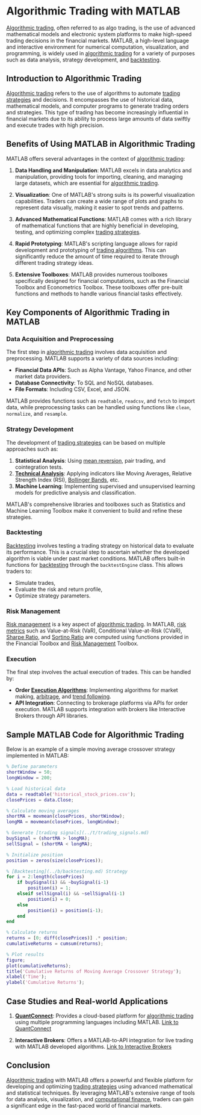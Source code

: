 # Algorithmic Trading with MATLAB

[Algorithmic trading](../a/algorithmic_trading.md), often referred to as algo trading, is the use of advanced mathematical models and electronic system platforms to make high-speed trading decisions in the financial markets. MATLAB, a high-level language and interactive environment for numerical computation, visualization, and programming, is widely used in [algorithmic trading](../a/algorithmic_trading.md) for a variety of purposes such as data analysis, strategy development, and [backtesting](../b/backtesting.md).

## Introduction to Algorithmic Trading 

[Algorithmic trading](../a/algorithmic_trading.md) refers to the use of algorithms to automate [trading strategies](../t/trading_strategies.md) and decisions. It encompasses the use of historical data, mathematical models, and computer programs to generate trading orders and strategies. This type of trading has become increasingly influential in financial markets due to its ability to process large amounts of data swiftly and execute trades with high precision.

## Benefits of Using MATLAB in Algorithmic Trading

MATLAB offers several advantages in the context of [algorithmic trading](../a/algorithmic_trading.md):

1. **Data Handling and Manipulation**:
    MATLAB excels in data analytics and manipulation, providing tools for importing, cleaning, and managing large datasets, which are essential for [algorithmic trading](../a/algorithmic_trading.md).

2. **Visualization**:
    One of MATLAB's strong suits is its powerful visualization capabilities. Traders can create a wide range of plots and graphs to represent data visually, making it easier to spot trends and patterns.

3. **Advanced Mathematical Functions**:
    MATLAB comes with a rich library of mathematical functions that are highly beneficial in developing, testing, and optimizing complex [trading strategies](../t/trading_strategies.md).

4. **Rapid Prototyping**:
    MATLAB's scripting language allows for rapid development and prototyping of [trading algorithms](../t/trading_algorithms.md). This can significantly reduce the amount of time required to iterate through different trading strategy ideas.

5. **Extensive Toolboxes**:
    MATLAB provides numerous toolboxes specifically designed for financial computations, such as the Financial Toolbox and Econometrics Toolbox. These toolboxes offer pre-built functions and methods to handle various financial tasks effectively.

## Key Components of Algorithmic Trading in MATLAB

### Data Acquisition and Preprocessing

The first step in [algorithmic trading](../a/algorithmic_trading.md) involves data acquisition and preprocessing. MATLAB supports a variety of data sources including:

- **Financial Data APIs**: Such as Alpha Vantage, Yahoo Finance, and other market data providers.
- **Database Connectivity**: To SQL and NoSQL databases.
- **File Formats**: Including CSV, Excel, and JSON.

MATLAB provides functions such as `readtable`, `readcsv`, and `fetch` to import data, while preprocessing tasks can be handled using functions like `clean`, `normalize`, and `resample`.

### Strategy Development

The development of [trading strategies](../t/trading_strategies.md) can be based on multiple approaches such as:

1. **Statistical Analysis**: Using [mean reversion](../m/mean_reversion.md), pair trading, and cointegration tests.
2. **[Technical Analysis](../t/technical_analysis.md)**: Applying indicators like Moving Averages, Relative Strength Index (RSI), [Bollinger Bands](../b/bollinger_bands.md), etc.
3. **Machine Learning**: Implementing supervised and unsupervised learning models for predictive analysis and classification.

MATLAB's comprehensive libraries and toolboxes such as Statistics and Machine Learning Toolbox make it convenient to build and refine these strategies.

### Backtesting

[Backtesting](../b/backtesting.md) involves testing a trading strategy on historical data to evaluate its performance. This is a crucial step to ascertain whether the developed algorithm is viable under past market conditions. MATLAB offers built-in functions for [backtesting](../b/backtesting.md) through the `backtestEngine` class. This allows traders to:

- Simulate trades,
- Evaluate the risk and return profile,
- Optimize strategy parameters.

### Risk Management

[Risk management](../r/risk_management.md) is a key aspect of [algorithmic trading](../a/algorithmic_trading.md). In MATLAB, [risk metrics](../r/risk_metrics.md) such as Value-at-Risk (VaR), Conditional Value-at-Risk (CVaR), [Sharpe Ratio](../s/sharpe_ratio.md), and [Sortino Ratio](../s/sortino_ratio.md) are computed using functions provided in the Financial Toolbox and [Risk Management](../r/risk_management.md) Toolbox.

### Execution

The final step involves the actual execution of trades. This can be handled by:

- **Order [Execution Algorithms](../e/execution_algorithms.md)**: Implementing algorithms for market making, [arbitrage](../a/arbitrage.md), and [trend following](../t/trend_following.md).
- **API Integration**: Connecting to brokerage platforms via APIs for order execution. MATLAB supports integration with brokers like Interactive Brokers through API libraries.

## Sample MATLAB Code for Algorithmic Trading

Below is an example of a simple moving average crossover strategy implemented in MATLAB:

```matlab
% Define parameters
shortWindow = 50;
longWindow = 200;

% Load historical data
data = readtable('historical_stock_prices.csv');
closePrices = data.Close;

% Calculate moving averages
shortMA = movmean(closePrices, shortWindow);
longMA = movmean(closePrices, longWindow);

% Generate [trading signals](../t/trading_signals.md)
buySignal = (shortMA > longMA);
sellSignal = (shortMA < longMA);

% Initialize position
position = zeros(size(closePrices));

% [Backtesting](../b/backtesting.md) Strategy
for i = 2:length(closePrices)
    if buySignal(i) && ~buySignal(i-1)
        position(i) = 1;
    elseif sellSignal(i) && ~sellSignal(i-1)
        position(i) = 0;
    else
        position(i) = position(i-1);
    end
end

% Calculate returns
returns = [0; diff(closePrices)] .* position;
cumulativeReturns = cumsum(returns);

% Plot results
figure;
plot(cumulativeReturns);
title('Cumulative Returns of Moving Average Crossover Strategy');
xlabel('Time');
ylabel('Cumulative Returns');
```

## Case Studies and Real-world Applications

1. **[QuantConnect](../q/quantconnect.md)**: Provides a cloud-based platform for [algorithmic trading](../a/algorithmic_trading.md) using multiple programming languages including MATLAB. [Link to QuantConnect](https://www.quantconnect.com/)

2. **Interactive Brokers**: Offers a MATLAB-to-API integration for live trading with MATLAB developed algorithms. [Link to Interactive Brokers](https://www.interactivebrokers.com/)

## Conclusion

[Algorithmic trading](../a/algorithmic_trading.md) with MATLAB offers a powerful and flexible platform for developing and optimizing [trading strategies](../t/trading_strategies.md) using advanced mathematical and statistical techniques. By leveraging MATLAB's extensive range of tools for data analysis, visualization, and [computational finance](../c/computational_finance.md), traders can gain a significant edge in the fast-paced world of financial markets.